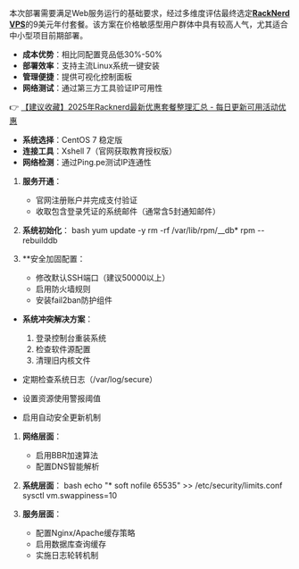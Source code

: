 
本次部署需要满足Web服务运行的基础要求，经过多维度评估最终选定[**RackNerd VPS**](https://bit.ly/Rack_Nerd)的9美元年付套餐。该方案在价格敏感型用户群体中具有较高人气，尤其适合中小型项目前期部署。

- **成本优势**：相比同配置竞品低30%-50%
- **部署效率**：支持主流Linux系统一键安装
- **管理便捷**：提供可视化控制面板
- **网络测试**：通过第三方工具验证IP可用性

👉 [【建议收藏】2025年Racknerd最新优惠套餐整理汇总 - 每日更新可用活动优惠](https://bit.ly/Rack_Nerd)

- **系统选择**：CentOS 7 稳定版
- **连接工具**：Xshell 7（官网获取教育授权版）
- **网络检测**：通过Ping.pe测试IP连通性

1. **服务开通**：
   - 官网注册账户并完成支付验证
   - 收取包含登录凭证的系统邮件（通常含5封通知邮件）

2. **系统初始化**：
bash
yum update -y
rm -rf /var/lib/rpm/__db*
rpm --rebuilddb

3. **安全加固配置：
   - 修改默认SSH端口（建议50000以上）
   - 启用防火墙规则
   - 安装fail2ban防护组件

- **系统冲突解决方案**：
  1. 登录控制台重装系统
  2. 检查软件源配置
  3. 清理旧内核文件

- 定期检查系统日志（/var/log/secure）
- 设置资源使用警报阈值
- 启用自动安全更新机制

1. **网络层面**：
   - 启用BBR加速算法
   - 配置DNS智能解析
   
2. **系统层面**：
   bash
   echo "* soft nofile 65535" >> /etc/security/limits.conf
   sysctl vm.swappiness=10
   

3. **服务层面**：
   - 配置Nginx/Apache缓存策略
   - 启用数据库查询缓存
   - 实施日志轮转机制
